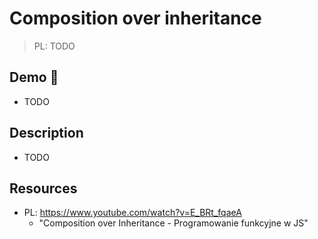 # Composition over inheritance

> PL: TODO

## Demo 🎉

* TODO

## Description

* TODO

## Resources

* PL: <https://www.youtube.com/watch?v=E_BRt_fqaeA>
    + "Composition over Inheritance - Programowanie funkcyjne w JS"
